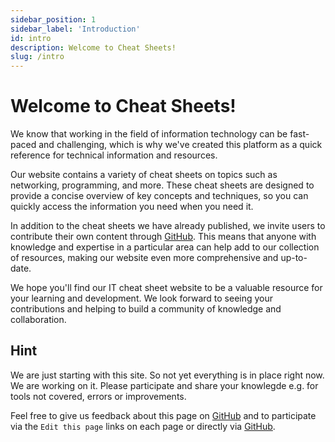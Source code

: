 ```yaml
---
sidebar_position: 1
sidebar_label: 'Introduction'
id: intro
description: Welcome to Cheat Sheets!
slug: /intro
---
```


# Welcome to Cheat Sheets!

We know that working in the field of information technology can be fast-paced and challenging, which is why we've created this platform as a quick reference for technical information and resources.

Our website contains a variety of cheat sheets on topics such as networking, programming, and more. These cheat sheets are designed to provide a concise overview of key concepts and techniques, so you can quickly access the information you need when you need it.

In addition to the cheat sheets we have already published, we invite users to contribute their own content through [GitHub](https://github.com/datenschmutz/docs). This means that anyone with knowledge and expertise in a particular area can help add to our collection of resources, making our website even more comprehensive and up-to-date.

We hope you'll find our IT cheat sheet website to be a valuable resource for your learning and development. We look forward to seeing your contributions and helping to build a community of knowledge and collaboration.

## Hint

We are just starting with this site. So not yet everything is in place right now. We are working on it. Please participate and share your knowlegde e.g. for tools not covered, errors or improvements.

Feel free to give us feedback about this page on [GitHub](https://github.com/datenschmutz/documentation/issues) and to participate via the `Edit this page` links on each page or directly via [GitHub](https://github.com/datenschmutz/docs).
